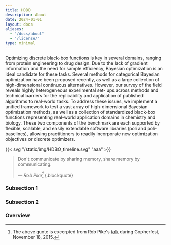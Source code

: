 ```yaml
---
title: HDBO
description: About
date: 2024-01-01
layout: docs
aliases:
  - "/docs/about"
  - "/license/"
type: minimal
---
```


Optimizing discrete black-box functions is key in several domains, ranging from
protein engineering to drug design. Due to the lack of gradient information and the
need for sample efficiency, Bayesian optimization is an ideal candidate for these
tasks. Several methods for categorical Bayesian optimization have been proposed
recently, as well as a large collection of high-dimensional continuous alternatives.
However, our survey of the field reveals highly heterogeneous experimental set-
ups across methods and technical barriers for the replicability and application of
published algorithms to real-world tasks. To address these issues, we implement a
unified framework to test a vast array of high-dimensional Bayesian optimization
methods, as well as a collection of standardized black-box functions representing
real-world application domains in chemistry and biology. These two components
of the benchmark are each supported by flexible, scalable, and easily extendable
software libraries (poli and poli-baselines), allowing practitioners to readily
incorporate new optimization objectives or discrete optimizers.

{{< svg "/static/img/HDBO_timeline.svg" "aaa" >}}

> Don't communicate by sharing memory, share memory by communicating.
>
> — _Rob Pike[^1]_
{.blockquote}

[^1]: The above quote is excerpted from Rob Pike's [talk](https://www.youtube.com/watch?v=PAAkCSZUG1c) during Gopherfest, November 18, 2015.


### Subsection 1

### Subsection 2

### Overview